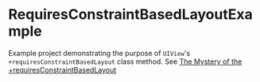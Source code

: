 RequiresConstraintBasedLayoutExample
====================================

Example project demonstrating the purpose of `UIView`'s `+requiresConstraintBasedLayout` class method. See 
[The Mystery of the +requiresConstraintBasedLayout](http://www.edwardhuynh.com/blog/2013/11/24/the-mystery-of-the-requiresconstraintbasedlayout/)
